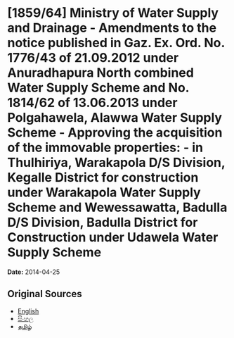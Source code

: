 # [1859/64] Ministry of Water Supply and Drainage - Amendments to the notice published in Gaz. Ex. Ord. No. 1776/43 of 21.09.2012 under Anuradhapura North combined Water Supply Scheme and No. 1814/62 of 13.06.2013 under Polgahawela, Alawwa Water Supply Scheme - Approving the acquisition of the immovable properties: - in Thulhiriya, Warakapola D/S Division, Kegalle District for construction under Warakapola Water Supply Scheme and Wewessawatta, Badulla D/S Division, Badulla District for Construction under Udawela Water Supply Scheme

**Date:** 2014-04-25

## Original Sources

- [English](https://documents.gov.lk/view/extra-gazettes/2014/4/1859-64_E.pdf)
- [සිංහල](https://documents.gov.lk/view/extra-gazettes/2014/4/1859-64_S.pdf)
- [தமிழ்](https://documents.gov.lk/view/extra-gazettes/2014/4/1859-64_T.pdf)
